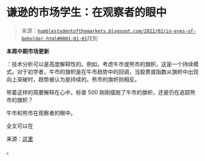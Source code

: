 <!--yml

分类：未分类

日期：2024-05-18 01:48:08

-->

# 谦逊的市场学生：在观察者的眼中

> 来源：[`humblestudentofthemarkets.blogspot.com/2022/02/in-eyes-of-beholder.html#0001-01-01`](https://humblestudentofthemarkets.blogspot.com/2022/02/in-eyes-of-beholder.html#0001-01-01)找到

**本周中期市场更新**

：技术分析可以是高度解释性的。例如，考虑牛市或熊市的旗帜，这是一个持续模式。对于初学者，牛市的旗帜是在牛市趋势中的回调，当股票或指数从旗帜中出现向上突破时，趋势被认为是持续的。熊市的旗帜则相反。

带着这样的简要解释在心中，标普 500 刚刚摆脱了牛市的旗帜，还是仍在追踪熊市的旗帜？

牛市和熊市在观察者的眼中。

全文可以在

来源：[这里](https://humblestudentofthemarkets.com/2022/02/09/in-the-eyes-of-the-beholder/)

。
